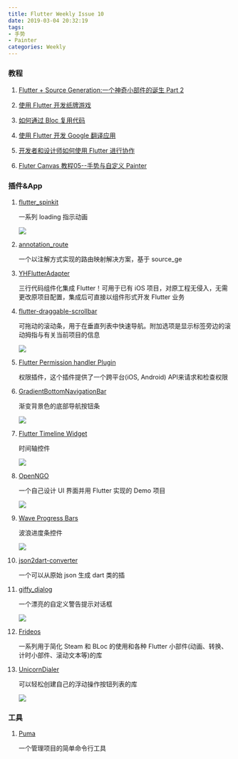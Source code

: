 ```yaml
---
title: Flutter Weekly Issue 10
date: 2019-03-04 20:32:19
tags:
- 手势
- Painter
categories: Weekly
---
```


### 教程

1. [Flutter + Source Generation:一个神奇小部件的诞生 Part 2](https://medium.com/flutter-community/flutter-source-generation-971a4144a2ac)

1. [使用 Flutter 开发纸牌游戏](https://medium.com/flutter-community/creating-solitaire-in-flutter-946c34ef053c)

1. [如何通过 Bloc 复用代码](https://medium.com/flutter-community/code-sharing-with-bloc-b867302c18ef)

1. [使用 Flutter 开发 Google 翻译应用](https://medium.com/@applichic/flutter-google-translate-part-1-63b50c93d873)

1. [开发者和设计师如何使用 Flutter 进行协作](https://medium.com/fm-stories/how-developers-and-designers-can-collaborate-using-flutter-35b3e49046ca)

1. [Fluter Canvas 教程05--手势与自定义 Painter](https://medium.com/flutteropen/canvas-tutorial-05-how-to-use-the-gesture-with-the-custom-painter-in-the-flutter-3fc4c2deca06)

### 插件&App

1. [flutter_spinkit](https://github.com/jogboms/flutter_spinkit)

	一系列 loading 指示动画

    ![](https://ws3.sinaimg.cn/large/006tNc79ly1g2ia5hq7mmj309p07iweq.jpg)

1. [annotation_route](https://github.com/alibaba-flutter/annotation_route)

	一个以注解方式实现的路由映射解决方案，基于 source_ge

1. [YHFlutterAdapter](https://github.com/jiisd/YHFlutterAdapter)

	三行代码组件化集成 Flutter！可用于已有 iOS 项目，对原工程无侵入，无需更改原项目配置，集成后可直接以组件形式开发 Flutter 业务

1. [flutter-draggable-scrollbar](https://github.com/fluttercommunity/flutter-draggable-scrollbar)

	可拖动的滚动条，用于在垂直列表中快速导航。附加选项是显示标签旁边的滚动拇指与有关当前项目的信息

    ![](https://ws1.sinaimg.cn/large/006tNc79ly1g2ia5m70c9g30ci0m84qr.gif)

1. [Flutter Permission handler Plugin](https://github.com/BaseflowIT/flutter-permission-handler)

	权限插件，这个插件提供了一个跨平台(iOS, Android) API来请求和检查权限

1. [GradientBottomNavigationBar](https://github.com/JTorrus/GradientBottomNavigationBar)

	渐变背景色的底部导航按钮条

    ![](https://ws2.sinaimg.cn/large/006tNc79ly1g2ia5ne4x1j30a00k6wej.jpg)

1. [Flutter Timeline Widget](https://github.com/furkantektas/timeline_list)

	时间轴控件

    ![](https://ws3.sinaimg.cn/large/006tNc79ly1g2ia5o9rkdj30c307iglv.jpg)

1. [OpenNGO](https://github.com/dev-aritra/open_ngo)

	一个自己设计 UI 界面并用 Flutter 实现的 Demo 项目

    ![](https://ws1.sinaimg.cn/large/006tNc79ly1g2ia5oqq6nj30a007i0ss.jpg)

1. [Wave Progress Bars](https://github.com/rajajain08/wave_progress_bars)

	波浪进度条控件

    ![](https://ws3.sinaimg.cn/large/006tNc79ly1g2ia5prjk4g30n01ds0xh.gif)

1. [json2dart-converter](https://github.com/Azoft/json2dart-converter)

	一个可以从原始 json 生成 dart 类的插

1. [giffy_dialog](https://github.com/xsahil03x/giffy_dialog)

	一个漂亮的自定义警告提示对话框

    ![](https://ws1.sinaimg.cn/large/006tNc79ly1g2ia5qnqhcg30a00hsq3f.gif)

1. [Frideos](https://github.com/frideosapps/frideos_flutter)

	一系列用于简化 Steam 和 BLoc 的使用和各种 Flutter 小部件(动画、转换、计时小部件、滚动文本等)的库

1. [UnicornDialer](https://github.com/tiagojencmartins/unicornspeeddial)

	可以轻松创建自己的浮动操作按钮列表的库

    ![](https://ws4.sinaimg.cn/large/006tNc79ly1g2ia5r35qsg309z0hsglg.gif)

### 工具

1. [Puma](https://gitlab.com/santetis/open_source/puma)

	一个管理项目的简单命令行工具
